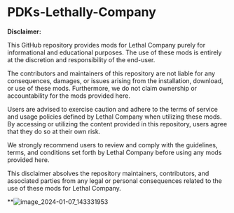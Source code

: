 # PDKs-Lethally-Company
**Disclaimer:**

This GitHub repository provides mods for Lethal Company purely for informational and educational purposes. The use of these mods is entirely at the discretion and responsibility of the end-user.

The contributors and maintainers of this repository are not liable for any consequences, damages, or issues arising from the installation, download, or use of these mods. Furthermore, we do not claim ownership or accountability for the mods provided here.

Users are advised to exercise caution and adhere to the terms of service and usage policies defined by Lethal Company when utilizing these mods. By accessing or utilizing the content provided in this repository, users agree that they do so at their own risk.

We strongly recommend users to review and comply with the guidelines, terms, and conditions set forth by Lethal Company before using any mods provided here.

This disclaimer absolves the repository maintainers, contributors, and associated parties from any legal or personal consequences related to the use of these mods for Lethal Company.

**![image_2024-01-07_143331953](https://github.com/hackasbois/PDKs-Lethally-Company/assets/151105796/2a918e60-43b3-4b71-bb0d-192cbd711ced)
